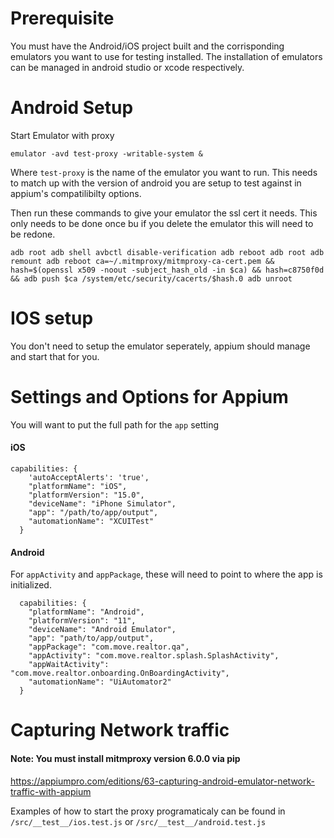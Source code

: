 # Prerequisite

You must have the Android/iOS project built and the corrisponding emulators you want to use for testing installed. The installation of emulators can be managed in android studio or xcode respectively.

# Android Setup

Start Emulator with proxy

`emulator -avd test-proxy -writable-system &`

Where `test-proxy` is the name of the emulator you want to run. This needs to match up with the version of android you are setup to test against in appium's compatilibilty options. 

Then run these commands to give your emulator the ssl cert it needs. This only needs to be done once bu if you delete the emulator this will need to be redone. 

`
adb root
adb shell avbctl disable-verification
adb reboot
adb root
adb remount
adb reboot
ca=~/.mitmproxy/mitmproxy-ca-cert.pem && hash=$(openssl x509 -noout -subject_hash_old -in $ca) && hash=c8750f0d && adb push $ca /system/etc/security/cacerts/$hash.0
adb unroot
`

# IOS setup

You don't need to setup the emulator seperately, appium should manage and start that for you. 

# Settings and Options for Appium
 You will want to put the full path for the `app` setting
#### iOS

```
capabilities: {
    'autoAcceptAlerts': 'true',
    "platformName": "iOS",
    "platformVersion": "15.0",
    "deviceName": "iPhone Simulator",
    "app": "/path/to/app/output",
    "automationName": "XCUITest"
  }
```

#### Android 

For `appActivity` and `appPackage`, these will need to point to where the app is initialized. 

```
  capabilities: {
    "platformName": "Android",
    "platformVersion": "11",
    "deviceName": "Android Emulator",
    "app": "path/to/app/output",
    "appPackage": "com.move.realtor.qa",
    "appActivity": "com.move.realtor.splash.SplashActivity",
    "appWaitActivity": "com.move.realtor.onboarding.OnBoardingActivity",
    "automationName": "UiAutomator2"
  }
```
# Capturing Network traffic

#### Note: You must install mitmproxy version 6.0.0 via pip

https://appiumpro.com/editions/63-capturing-android-emulator-network-traffic-with-appium

Examples of how to start the proxy programaticaly can be found in `/src/__test__/ios.test.js` or `/src/__test__/android.test.js`